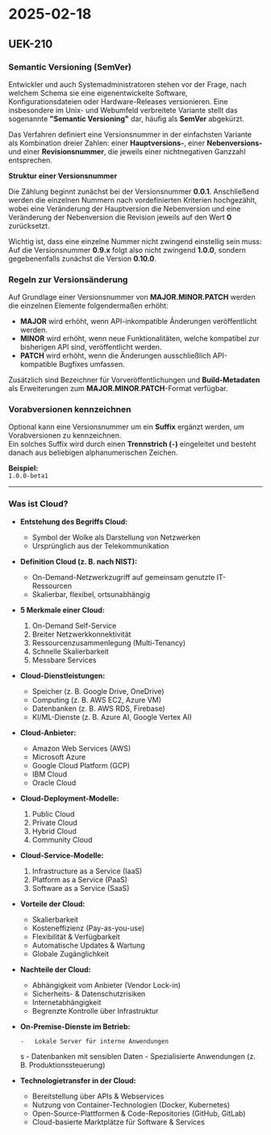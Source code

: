 # 2025-02-18

## **UEK-210**

### **Semantic Versioning (SemVer)**

Entwickler und auch Systemadministratoren stehen vor der Frage, nach welchem Schema sie eine eigenentwickelte Software, Konfigurationsdateien oder Hardware-Releases versionieren. Eine insbesondere im Unix- und Webumfeld verbreitete Variante stellt das sogenannte **"Semantic Versioning"** dar, häufig als **SemVer** abgekürzt.

Das Verfahren definiert eine Versionsnummer in der einfachsten Variante als Kombination dreier Zahlen: einer **Hauptversions-**, einer **Nebenversions-** und einer **Revisionsnummer**, die jeweils einer nichtnegativen Ganzzahl entsprechen.

**Struktur einer Versionsnummer**

Die Zählung beginnt zunächst bei der Versionsnummer **0.0.1**. Anschließend werden die einzelnen Nummern nach vordefinierten Kriterien hochgezählt, wobei eine Veränderung der Hauptversion die Nebenversion und eine Veränderung der Nebenversion die Revision jeweils auf den Wert **0** zurücksetzt.

Wichtig ist, dass eine einzelne Nummer nicht zwingend einstellig sein muss:  
Auf die Versionsnummer **0.9.x** folgt also nicht zwingend **1.0.0**, sondern gegebenenfalls zunächst die Version **0.10.0**.

### Regeln zur Versionsänderung

Auf Grundlage einer Versionsnummer von **MAJOR.MINOR.PATCH** werden die einzelnen Elemente folgendermaßen erhöht:

-   **MAJOR** wird erhöht, wenn API-inkompatible Änderungen veröffentlicht werden.
-   **MINOR** wird erhöht, wenn neue Funktionalitäten, welche kompatibel zur bisherigen API sind, veröffentlicht werden.
-   **PATCH** wird erhöht, wenn die Änderungen ausschließlich API-kompatible Bugfixes umfassen.

Zusätzlich sind Bezeichner für Vorveröffentlichungen und **Build-Metadaten** als Erweiterungen zum **MAJOR.MINOR.PATCH**-Format verfügbar.

### Vorabversionen kennzeichnen

Optional kann eine Versionsnummer um ein **Suffix** ergänzt werden, um Vorabversionen zu kennzeichnen.  
Ein solches Suffix wird durch einen **Trennstrich (`-`)** eingeleitet und besteht danach aus beliebigen alphanumerischen Zeichen.

**Beispiel:**  
`1.0.0-beta1`

---

### **Was ist Cloud?**

-   **Entstehung des Begriffs Cloud:**

    -   Symbol der Wolke als Darstellung von Netzwerken
    -   Ursprünglich aus der Telekommunikation

-   **Definition Cloud (z. B. nach NIST):**

    -   On-Demand-Netzwerkzugriff auf gemeinsam genutzte IT-Ressourcen
    -   Skalierbar, flexibel, ortsunabhängig

-   **5 Merkmale einer Cloud:**

    1. On-Demand Self-Service
    2. Breiter Netzwerkkonnektivität
    3. Ressourcenzusammenlegung (Multi-Tenancy)
    4. Schnelle Skalierbarkeit
    5. Messbare Services

-   **Cloud-Dienstleistungen:**

    -   Speicher (z. B. Google Drive, OneDrive)
    -   Computing (z. B. AWS EC2, Azure VM)
    -   Datenbanken (z. B. AWS RDS, Firebase)
    -   KI/ML-Dienste (z. B. Azure AI, Google Vertex AI)

-   **Cloud-Anbieter:**

    -   Amazon Web Services (AWS)
    -   Microsoft Azure
    -   Google Cloud Platform (GCP)
    -   IBM Cloud
    -   Oracle Cloud

-   **Cloud-Deployment-Modelle:**

    1. Public Cloud
    2. Private Cloud
    3. Hybrid Cloud
    4. Community Cloud

-   **Cloud-Service-Modelle:**

    1. Infrastructure as a Service (IaaS)
    2. Platform as a Service (PaaS)
    3. Software as a Service (SaaS)

-   **Vorteile der Cloud:**

    -   Skalierbarkeit
    -   Kosteneffizienz (Pay-as-you-use)
    -   Flexibilität & Verfügbarkeit
    -   Automatische Updates & Wartung
    -   Globale Zugänglichkeit

-   **Nachteile der Cloud:**

    -   Abhängigkeit vom Anbieter (Vendor Lock-in)
    -   Sicherheits- & Datenschutzrisiken
    -   Internetabhängigkeit
    -   Begrenzte Kontrolle über Infrastruktur

-   **On-Premise-Dienste im Betrieb:**

        -   Lokale Server für interne Anwendungen

    s - Datenbanken mit sensiblen Daten - Spezialisierte Anwendungen (z. B. Produktionssteuerung)

-   **Technologietransfer in der Cloud:**
    -   Bereitstellung über APIs & Webservices
    -   Nutzung von Container-Technologien (Docker, Kubernetes)
    -   Open-Source-Plattformen & Code-Repositories (GitHub, GitLab)
    -   Cloud-basierte Marktplätze für Software & Services
